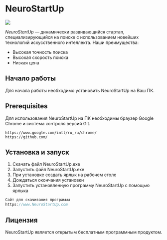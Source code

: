 # NeuroStartUp

![](https://camo.githubusercontent.com/c6727c717cad1e4820481abb87524f90782445c5/68747470733a2f2f692e696d6775722e636f6d2f495a4f525769492e706e67)

*NeuroStartUp* — динамически развивающийся стартап, специализирующийся на поиске с использованием новейших технологий искусственного интеллекта.
Наши преимущества:
* Высокая точность поиска
* Высокая скорость поиска
* Низкая цена
## Начало работы
Для начала работы необходимо установить NeuroStartUp на Ваш ПК.
## Prerequisites
Для использования NeuroStartUp на ПК необходимы браузер Google Chrome и система контроля версий Git.
```
https://www.google.com/intl/ru_ru/chrome/
https://github.com/
```
## Установка и запуск
1. Скачать файл NeuroStartUp.exe
2. Запустить файл NeuroStartUp.exe
3. При установке создать ярлык на рабочем столе
4. Дождаться окончания установки
5. Запустить установленную программу NeuroStartUp с помощью ярлыка
```javascript
Сайт для скачивания программы
https://www.NeuroStartUp.com
```
## Лицензия
NeuroStartUp является открытым бесплатным программным продуктом.